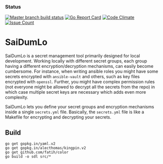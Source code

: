 ### Status
[![Master branch build status](https://api.travis-ci.org/fishi0x01/saidumlo.svg?branch=master)](https://travis-ci.org/fishi0x01/saidumlo.svg?branch=master)
[![Go Report Card](https://goreportcard.com/badge/github.com/fishi0x01/saidumlo)](https://goreportcard.com/report/github.com/fishi0x01/saidumlo)
[![Code Climate](https://codeclimate.com/github/fishi0x01/saidumlo/badges/gpa.svg)](https://codeclimate.com/github/fishi0x01/saidumlo)
[![Issue Count](https://codeclimate.com/github/fishi0x01/saidumlo/badges/issue_count.svg)](https://codeclimate.com/github/fishi0x01/saidumlo)

# SaiDumLo

SaiDumLo is a secret management tool primarily designed for local development. 
Working locally with different secret groups, each group having a different encryption/decryption mechanisms, can easily become cumbersome. 
For instance, when writing ansible roles you might have some secrets encrypted with `ansible-vault` and others, such as key files encrypted with `openssl`. 
Further, you might have complex permission rules (not everyone might be allowed to decrypt all the secrets from the repo) in which case multiple secret keys are necessary which adds even more complexity. 

SaiDumLo lets you define your secret groups and encryption mechanisms inside a single `secrets.yml` file. 
Basically, the `secrets.yml` file is like a Makefile for encrypting and decrypting your secrets. 

## Build

```
go get gopkg.in/yaml.v2
go get gopkg.in/alecthomas/kingpin.v2 
go get github.com/fatih/color
go build -o sdl src/*
```


